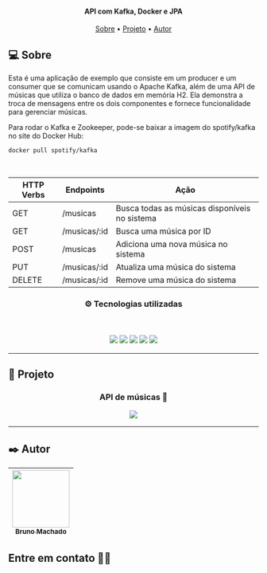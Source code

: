 <h4 align="center"> 
API com Kafka, Docker e JPA
</h4>

<p align="center">
 <a href="#-sobre">Sobre</a> •
 <a href="#-projeto">Projeto</a> •
 <a href="#%EF%B8%8F-autor">Autor</a>
</p>

## 💻 Sobre

Esta é uma aplicação de exemplo que consiste em um producer e um consumer que se comunicam usando o Apache Kafka, além de uma API de músicas que utiliza o banco de dados em memória H2. Ela demonstra a troca de mensagens entre os dois componentes e fornece funcionalidade para gerenciar músicas.

Para rodar o Kafka e Zookeeper, pode-se baixar a imagem do spotify/kafka no site do Docker Hub:
```
docker pull spotify/kafka
```
<br>

| HTTP Verbs | Endpoints    | Ação                                          |
| ---------- | ------------ | --------------------------------------------- |
| GET        | /musicas     | Busca todas as músicas disponíveis no sistema |
| GET        | /musicas/:id | Busca uma música por ID                       |
| POST       | /musicas     | Adiciona uma nova música no sistema           |
| PUT        | /musicas/:id | Atualiza uma música do sistema                |
| DELETE     | /musicas/:id | Remove uma música do sistema                  |

<h3 align="center">
⚙️ Tecnologias utilizadas

<p>&nbsp;</p>
<img src="https://img.shields.io/badge/java-%23ED8B00.svg?style=for-the-badge&logo=openjdk&logoColor=white"/>
<img src="https://img.shields.io/badge/spring-%236DB33F.svg?style=for-the-badge&logo=spring&logoColor=white"/>
<img src="https://img.shields.io/badge/-Swagger-%23Clojure?style=for-the-badge&logo=swagger&logoColor=white"/>
<img src="https://img.shields.io/badge/Apache%20Kafka-000?style=for-the-badge&logo=apachekafka"/>
<img src="https://img.shields.io/badge/docker-%230db7ed.svg?style=for-the-badge&logo=docker&logoColor=white"/>
</h3>

---

## 🚧 Projeto

<h3 align="center">API de músicas 🎵
  <p></p>
  <img src="https://i.imgur.com/oGwVTUe.png"/>
</h3>

---

## ✒️ Autor

| [<img src="https://avatars.githubusercontent.com/u/75590326?v=4" width=115 > <br> <sub> Bruno Machado </sub>](https://github.com/brunomdrrosa) |
| :--------------------------------------------------------------------------------------------------------------------------------------------: |

<h2 >Entre em contato 🤙🏽</h2>

<div align="center">
<a href="https://linkedin.com/in/bruno-machado-da-rosa/" target="_blank"><img src="https://img.shields.io/badge/Bruno Machado da Rosa-0077B5?style=for-the-badge&logo=linkedin&logoColor=white" alt=""></a>
<a href="mailto:brunomdr46@gmail.com" target="_blank"><img src="https://img.shields.io/badge/brunomdr46@gmail.com-D14836?style=for-the-badge&logo=gmail&logoColor=white" alt=""></a>
</div>
